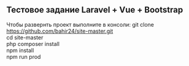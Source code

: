## Тестовое задание Laravel + Vue + Bootstrap

Чтобы развернть проект выполните в консоли:
git clone https://github.com/bahir24/site-master.git<br/>
cd site-master<br/>
php composer install<br/>
npm install<br/>
npm run prod<br/>
